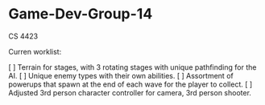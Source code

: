 # Game-Dev-Group-14
CS 4423

Curren worklist:

[ ] Terrain for stages, with 3 rotating stages with unique pathfinding for the AI.
[ ] Unique enemy types with their own abilities.
[ ] Assortment of powerups that spawn at the end of each wave for the player to collect.
[ ] Adjusted 3rd person character controller for camera, 3rd person shooter.
